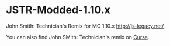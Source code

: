 # JSTR-Modded-1.10.x
John Smith: Technician's Remix for MC 1.10.x http://js-legacy.net/

You can also find John SMith: Technician's remix on [Curse](https://mods.curse.com/texture-packs/minecraft/223328-john-smith-legacy-modded).
